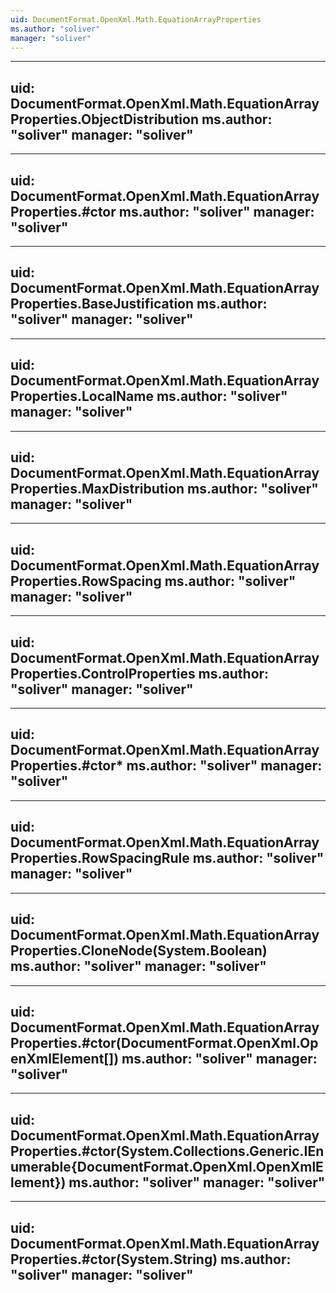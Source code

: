 ```yaml
---
uid: DocumentFormat.OpenXml.Math.EquationArrayProperties
ms.author: "soliver"
manager: "soliver"
---
```


---
uid: DocumentFormat.OpenXml.Math.EquationArrayProperties.ObjectDistribution
ms.author: "soliver"
manager: "soliver"
---

---
uid: DocumentFormat.OpenXml.Math.EquationArrayProperties.#ctor
ms.author: "soliver"
manager: "soliver"
---

---
uid: DocumentFormat.OpenXml.Math.EquationArrayProperties.BaseJustification
ms.author: "soliver"
manager: "soliver"
---

---
uid: DocumentFormat.OpenXml.Math.EquationArrayProperties.LocalName
ms.author: "soliver"
manager: "soliver"
---

---
uid: DocumentFormat.OpenXml.Math.EquationArrayProperties.MaxDistribution
ms.author: "soliver"
manager: "soliver"
---

---
uid: DocumentFormat.OpenXml.Math.EquationArrayProperties.RowSpacing
ms.author: "soliver"
manager: "soliver"
---

---
uid: DocumentFormat.OpenXml.Math.EquationArrayProperties.ControlProperties
ms.author: "soliver"
manager: "soliver"
---

---
uid: DocumentFormat.OpenXml.Math.EquationArrayProperties.#ctor*
ms.author: "soliver"
manager: "soliver"
---

---
uid: DocumentFormat.OpenXml.Math.EquationArrayProperties.RowSpacingRule
ms.author: "soliver"
manager: "soliver"
---

---
uid: DocumentFormat.OpenXml.Math.EquationArrayProperties.CloneNode(System.Boolean)
ms.author: "soliver"
manager: "soliver"
---

---
uid: DocumentFormat.OpenXml.Math.EquationArrayProperties.#ctor(DocumentFormat.OpenXml.OpenXmlElement[])
ms.author: "soliver"
manager: "soliver"
---

---
uid: DocumentFormat.OpenXml.Math.EquationArrayProperties.#ctor(System.Collections.Generic.IEnumerable{DocumentFormat.OpenXml.OpenXmlElement})
ms.author: "soliver"
manager: "soliver"
---

---
uid: DocumentFormat.OpenXml.Math.EquationArrayProperties.#ctor(System.String)
ms.author: "soliver"
manager: "soliver"
---
